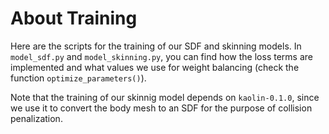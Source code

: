 # About Training

Here are the scripts for the training of our SDF and skinning models. In `model_sdf.py` and `model_skinning.py`, you can find how the loss terms are implemented and what values we use for weight balancing (check the function `optimize_parameters()`). 

Note that the training of our skinnig model depends on `kaolin-0.1.0`, since we use it to convert the body mesh to an SDF for the purpose of collision penalization.
